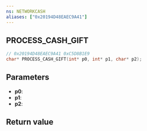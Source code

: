 ```yaml
---
ns: NETWORKCASH
aliases: ["0x20194D48EAEC9A41"]
---
```

## PROCESS_CASH_GIFT

```c
// 0x20194D48EAEC9A41 0xC5D8B1E9
char* PROCESS_CASH_GIFT(int* p0, int* p1, char* p2);
```


## Parameters
* **p0**: 
* **p1**: 
* **p2**: 

## Return value
